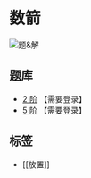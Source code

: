# 数箭

![题&解](http://www.sudokufans.org.cn/forums/uploads/monthly_09_2010/post-2-093842200%201284127710.jpg)

## 题库

- [2 阶](http://www.sudokufans.org.cn/lx/lood.index.php?w=2) 【需要登录】
- [5 阶](http://www.sudokufans.org.cn/lx/lood.index.php?w=5) 【需要登录】

## 标签

- [[放置]]
